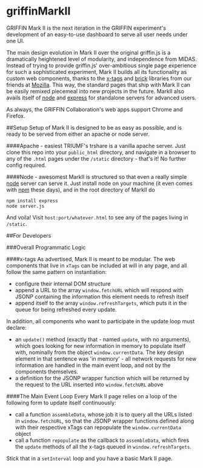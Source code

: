 griffinMarkII
=============

GRIFFIN Mark II is the next iteration in the GRIFFIN experiment's development of an easy-to-use dashboard to serve all user needs under one UI.  

The main design evolution in Mark II over the original griffin.js is a dramatically heightened level of modularity, and independence from MIDAS.  Instead of trying to provide griffin.js' over-ambitious single page experience for such a sophisticated experiment, Mark II builds all its functionality as custom web components, thanks to the [x-tags](http://www.x-tags.org/) and [brick](http://mozilla.github.io/brick/) libraries from our friends at [Mozilla](http://www.mozilla.org/en-US/).  This way, the standard pages that ship with Mark II can be easily remixed piecemeal into new projects in the future.  MarkII also avails itself of [node](http://nodejs.org/) and [express](http://expressjs.com/) for standalone servers for advanced users.

As always, the GRIFFIN Collaboration's web apps support Chrome and Firefox.

##Setup
Setup of Mark II is designed to be as easy as possible, and is ready to be served from either an apache or node server.

####Apache - easiest
TRIUMF's trshare is a vanilla apache server.  Just clone this repo into your `public_html` directory, and navigate in a browser to any of the `.html` pages under the `/static` directory - that's it!  No further config required.

####Node - awesomest
MarkII is structured so that even a really simple [node](http://nodejs.org/) server can serve it.  Just install node on your machine (it even comes with [npm](https://www.npmjs.org/) these days), and in the root directory of MarkII do

```
npm install express
node server.js
```

And voila!  Visit `host:port/whatever.html` to see any of the pages living in `/static`.


##For Developers

###Overall Programmatic Logic

####x-tags
As advertised, Mark II is meant to be modular.  The web components that live in `xTags` can be included at will in any page, and all follow the same pattern on instantiation:

 - configure their internal DOM structure 
 - append a URL to the array `window.fetchURL` which will respond with JSONP containing the information this element needs to refresh itself
 - append itself to the array `window.refreshTargets`, which puts it in the queue for being refreshed every update.

In addition, all components who want to participate in the update loop must declare:
 
 - an `update()` method (exactly that - named `update`, with no arguments), which goes looking for new information in memory to populate itself with, nominally from the object `window.currentData`.  The key design element in that sentence was 'in memory' - all network requests for new information are handled in the main event loop, and not by the components themselves.
 - a definition for the JSONP wrapper function which will be returned by the request to the URL inserted into `window.fetchURL` above

####The Main Event Loop
Every Mark II page relies on a loop of the following form to update itself continuously:

 - call a function `assembleData`, whose job it is to query all the URLs listed in `window.fetchURL`, so that the JSONP wrapper functions defined along with their respective xTags can repopulate the `window.currentData` object
 - call a function `repopulate` as the callback to `assembleData`, which fires the `update` methods of all the x-tags queued in `window.refreshTargets`.
 
Stick that in a `setInterval` loop and you have a basic Mark II page.

